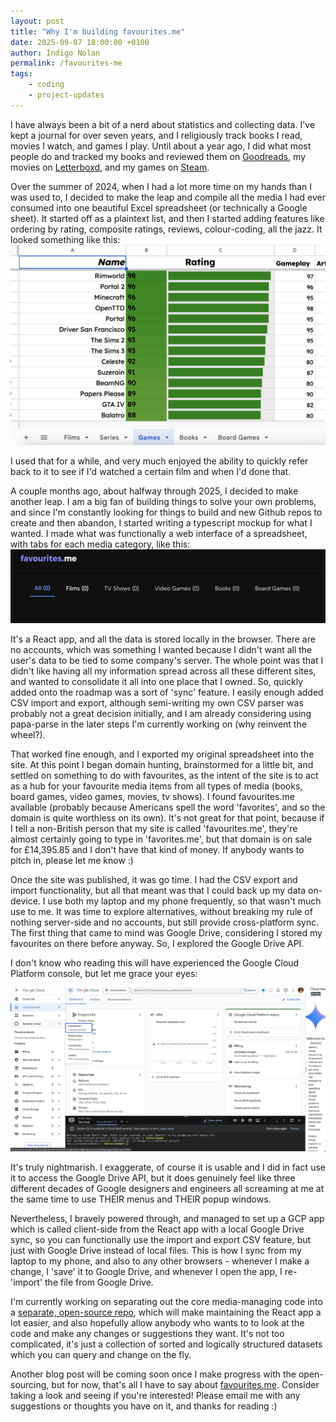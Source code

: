 ```yaml
---
layout: post
title: "Why I'm building favourites.me"
date: 2025-09-07 18:00:00 +0100
author: Indigo Nolan
permalink: /favourites-me
tags: 
    - coding
    - project-updates
---
```

I have always been a bit of a nerd about statistics and collecting data. I've kept a journal for over seven years, and I religiously track books I read, movies I watch, and games I play. Until about a year ago, I did what most people do and tracked my books and reviewed them on [Goodreads](https://www.goodreads.com), my movies on [Letterboxd](https://letterboxd.com), and my games on [Steam](https://store.steampowered.com). 

Over the summer of 2024, when I had a lot more time on my hands than I was used to, I decided to make the leap and compile all the media I had ever consumed into one beautiful Excel spreadsheet (or technically a Google sheet). It started off as a plaintext list, and then I started adding features like ordering by rating, composite ratings, reviews, colour-coding, all the jazz. 
It looked something like this:
![My original spreadsheet](/assets/imgs/excel.png)

I used that for a while, and very much enjoyed the ability to quickly refer back to it to see if I'd watched a certain film and when I'd done that. 

A couple months ago, about halfway through 2025, I decided to make another leap. I am a big fan of building things to solve your own problems, and since I'm constantly looking for things to build and new Github repos to create and then abandon, I started writing a typescript mockup for what I wanted. I made what was functionally a web interface of a spreadsheet, with tabs for each media category, like this:
![The first mockup](/assets/imgs/fme1.png)

It's a React app, and all the data is stored locally in the browser. There are no accounts, which was something I wanted because I didn't want all the user's data to be tied to some company's server. The whole point was that I didn't like having all my information spread across all these different sites, and wanted to consolidate it all into one place that I owned. So, quickly added onto the roadmap was a sort of 'sync' feature. I easily enough added CSV import and export, although semi-writing my own CSV parser was probably not a great decision initially, and I am already considering using papa-parse in the later steps I'm currently working on (why reinvent the wheel?). 

That worked fine enough, and I exported my original spreadsheet into the site. At this point I began domain hunting, brainstormed for a little bit, and settled on something to do with favourites, as the intent of the site is to act as a hub for your favourite media items from all types of media (books, board games, video games, movies, tv shows). I found favourites.me available (probably because Americans spell the word 'favorites', and so the domain is quite worthless on its own). It's not great for that point, because if I tell a non-British person that my site is called 'favourites.me', they're almost certainly going to type in 'favorites.me', but that domain is on sale for £14,395.85 and I don't have that kind of money. If anybody wants to pitch in, please let me know :)

Once the site was published, it was go time. I had the CSV export and import functionality, but all that meant was that I could back up my data on-device. I use both my laptop and my phone frequently, so that wasn't much use to me. It was time to explore alternatives, without breaking my rule of nothing server-side and no accounts, but still provide cross-platform sync. The first thing that came to mind was Google Drive, considering I stored my favourites on there before anyway. So, I explored the Google Drive API. 

I don't know who reading this will have experienced the Google Cloud Platform console, but let me grace your eyes:

![The Google Cloud Platform UI](/assets/imgs/fme2.webp)

It's truly nightmarish. I exaggerate, of course it is usable and I did in fact use it to access the Google Drive API, but it does genuinely feel like three different decades of Google designers and engineers all screaming at me at the same time to use THEIR menus and THEIR popup windows.

Nevertheless, I bravely powered through, and managed to set up a GCP app which is called client-side from the React app with a local Google Drive sync, so you can functionally use the import and export CSV feature, but just with Google Drive instead of local files. This is how I sync from my laptop to my phone, and also to any other browsers - whenever I make a change, I 'save' it to Google Drive, and whenever I open the app, I re-'import' the file from Google Drive.

I'm currently working on separating out the core media-managing code into a [separate, open-source repo](https://github.com/Lem0naise/favourites-media-manager), which will make maintaining the React app a lot easier, and also hopefully allow anybody who wants to to look at the code and make any changes or suggestions they want. It's not too complicated, it's just a collection of sorted and logically structured datasets which you can query and change on the fly.

Another blog post will be coming soon once I make progress with the open-sourcing, but for now, that's all I have to say about [favourites.me](https://favourites.me). Consider taking a look and seeing if you're interested! Please email me with any suggestions or thoughts you have on it, and thanks for reading :)